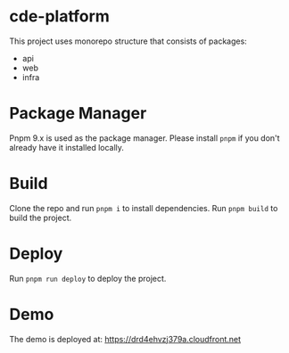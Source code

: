 # cde-platform

This project uses monorepo structure that consists of packages:

- api
- web
- infra

# Package Manager

Pnpm 9.x is used as the package manager. Please install `pnpm` if you don't already have it installed locally.

# Build

Clone the repo and run `pnpm i` to install dependencies. Run `pnpm build` to build the project.

# Deploy

Run `pnpm run deploy` to deploy the project.

# Demo

The demo is deployed at: https://drd4ehvzj379a.cloudfront.net
